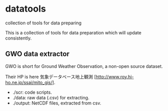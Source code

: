 # datatools
collection of tools for data preparing

This is a collection of tools for data preparation which will update consistently.

## GWO data extractor

GWO is short for Ground Weather Observation, a non-open source dataset.

Their HP is here 気象データベース地上観測 [http://www.roy.hi-ho.ne.jp/ssai/mito_gis/].

* ./scr: code scripts.
* ./data: raw data (.csv) for extracting.
* ./output: NetCDF files, extracted from csv.